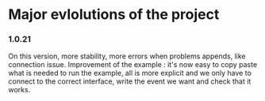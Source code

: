 # Major evlolutions of the project

### 1.0.21
On this version, more stability, more errors when problems appends, like connection issue.
Improvement of the example : it's now easy to copy paste what is needed to run the example, all is more explicit and we only have to connect to the correct interface, write the event we want and check that it works.


